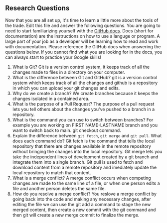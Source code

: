 ## Research Questions 

Now that you are all set up, it's time to learn a little more about the tools of the trade. Edit this file and answer the following questions. You are going to need to start familiarizing yourself with the [GitHub docs](https://docs.github.com/en). Docs (short for documentation) are the instructions on how to use a languge or program. A large part of your job as a developer will be learning how to read and work with documentation. Please reference the GitHub docs when answering the questions below. If you cannot find what you are looking for in the docs, you can always start to practice your Google skills!

1. What is Git?
Git is a version control system, it keeps track of all the changes made to files in a 
directory on your computer.
2. What is the difference between Git and GitHub?
git is a version control system which keeps track of all the changes and github is a 
repository in which you can upload your git changes and edits.
3. Why do we create a branch? 
We create branches because it keeps the changes isolated in a contained area.
4. What is the purpose of a Pull Request?
The purpose of a pull request lets you tell others about the changes you've pushed to a branch 
in a repository.
5. What is the command you can use to switch between branches? For example you are working on FIRST
NAME-LASTNAME branch and you want to switch back to main.
git checkout command.
6. Explain the difference between `git fetch`, `git merge` and `git pull`. What does each command do?
Git fetch is the command that tells the local repository that there are changes available in the remote 
repository without bringing the changes into the local repository. Git merge lets you take the independent 
lines of development created by a git branch and integrate them into a single branch. Git pull is used to 
fetch and download content from a remote repository and imediately update the local repository to match 
that content.
 7. What is a merge conflict?
A merge conflict occurs when competing changes are made to the same line of a file, or when one person 
edits a file and another person deletes the same file.
 8. How do you resolve a merge conflict?
You reslove a merge conflict by going back into the code and making any necessary changes, after editing 
the file we can use the git add a command to stage the new merged content, then create a new commit with 
the git command and then git will create a new merge commit to finalize the merge.
